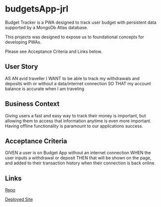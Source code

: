 # budgetsApp-jrl

Budget Tracker is a PWA designed to track user budget with persistent data supported by a MongoDb Atlas database.

This projects was designed to expose us to foundational concepts for developing PWAs.

Please see Acceptance Criteria and Links below.

## User Story

AS AN avid traveller
I WANT to be able to track my withdrawals and deposits with or without a data/internet connection
SO THAT my account balance is accurate when I am traveling

## Business Context

Giving users a fast and easy way to track their money is important, but allowing them to access that information anytime is even more important. Having offline functionality is paramount to our applications success.

## Acceptance Criteria

GIVEN a user is on Budget App without an internet connection
WHEN the user inputs a withdrawal or deposit
THEN that will be shown on the page, and added to their transaction history when their connection is back online.

## Links

[Repo](https://github.com/CrazyJoeShow/budgetsApp-jrl)

[Deployed Site](https://budget-app-jrl.herokuapp.com)
